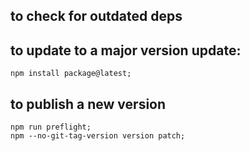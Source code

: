 ## to check for outdated deps

## to update to a major version update:

    npm install package@latest;

## to publish a new version

    npm run preflight;
    npm --no-git-tag-version version patch;
